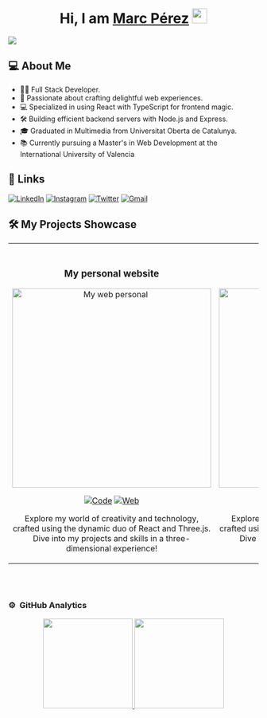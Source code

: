 <div align="center">
<h1 align="center">Hi, I am <a href="https://www.marc-perez.com/">Marc Pérez</a> <img src="https://emojis.slackmojis.com/emojis/images/1531849430/4246/blob-sunglasses.gif?1531849430" width="30"/></h1>
</div>
<img src="https://imgur.com/GJGioCS.png">

## 💻 About Me

- 👨‍💻 Full Stack Developer.
- 🚀 Passionate about crafting delightful web experiences.
- 💻 Specialized in using React with TypeScript for frontend magic.
- 🛠️ Building efficient backend servers with Node.js and Express.
- 🎓 Graduated in Multimedia from Universitat Oberta de Catalunya.
- 📚 Currently pursuing a Master's in Web Development at the International University of Valencia

## 🔗 Links

[![LinkedIn](https://img.shields.io/badge/LinkedIn-0A66C2?style=for-the-badge&logo=linkedin&logoColor=ffffff&link=https://www.linkedin.com/in/marcperezsalat/)](https://www.linkedin.com/in/marcperezsalat/)
[![Instagram](https://img.shields.io/badge/Instagram-E4405F?style=for-the-badge&logo=instagram&logoColor=ffffff&link=https://www.instagram.com/marckvs/)](https://www.instagram.com/marckvs/)
[![Twitter](https://img.shields.io/badge/Twitter-1D9BF0?style=for-the-badge&logo=Twitter&logoColor=ffffff&link=https://twitter.com/Marcvs_XIII)](https://twitter.com/Marcvs_XIII)
[![Gmail](https://img.shields.io/badge/Gmail-EA4335?style=for-the-badge&logo=Gmail&logoColor=ffffff&link=mailto:marcantoniperez@gmail.com)](mailto:marcantoniperez@gmail.com)

## 🛠️ My Projects Showcase

<table>
    <tr>
      <td width="50%">
        <br>
        <h3 align="center">My personal website</h3>
        <div align="center">
          <a href="https://github.com/MarckvsPerez/WebPersonal3D" target="_blank"><img src="https://i.ibb.co/T0sWQn7/image.png" width="400" alt="My web personal"></a>
          <p>
            <a href="https://github.com/MarckvsPerez/WebPersonal3D"><img src="https://img.shields.io/badge/Code-181717?style=for-the-badge&logo=github&link=https://github.com/MarckvsPerez/WebPersonal3D" alt="Code" /></a>
            <a href="https://www.marc-perez.com/"><img src="https://img.shields.io/badge/Web-5d0085?style=for-the-badge&logo=none&link=https://www.marc-perez.com/" alt="Web" /></a>
          </p>
          <p>
            Explore my world of creativity and technology, crafted using the dynamic duo of React and Three.js. Dive
            into my projects and skills in a three-dimensional experience!
          </p>
        </div>
      </td>
      <td width="50%">
        <br>
        <h3 align="center">GymChunin</h3>
        <div align="center">
          <a href="https://gymchunin.netlify.app/" target="_blank"><img src="https://imgur.com/CmzW2f5.png" width="400" alt="GymChunin"></a>
          <p>
            <a href="https://github.com/MarckvsPerez/GymChuninServer"><img src="https://img.shields.io/badge/Code-181717?style=for-the-badge&logo=github&link=https://github.com/MarckvsPerez/GymChuninServer" alt="Code" /></a>
            <a href="https://github.com/MarckvsPerez/GymChuninClient"><img src="https://img.shields.io/badge/Code-181717?style=for-the-badge&logo=github&link=https://github.com/MarckvsPerez/GymChuninClient" alt="Code" /></a>
            <a href="https://gymchunin.netlify.app/"><img src="https://img.shields.io/badge/Web-5d0085?style=for-the-badge&logo=none&link=https://gymchunin.netlify.app/" alt="Web" /></a>
          </p>
          <p>
            Explore my world of creativity and technology, crafted using the dynamic duo of React and Three.js. Dive
            into my projects and skills in a three-dimensional experience!
          </p>
        </div>
  </table>
                                                                               
</div>
<br>
                                                                           
</div>
<br>

### ⚙️ &nbsp;GitHub Analytics

<p align="center">
<a href="https://github.com/MarckvsPerez">
  <img height="180em" src="https://github-readme-stats-eight-theta.vercel.app/api?username=MarckvsPerez&show_icons=true&theme=nightowl&include_all_commits=true&count_private=true"/>
  <img height="180em" src="https://github-readme-stats-eight-theta.vercel.app/api/top-langs/?username=MarckvsPerez&layout=compact&langs_count=8&theme=nightowl"/>
</a>
</p>

